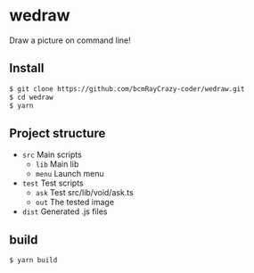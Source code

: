 # wedraw

Draw a picture on command line!

## Install
```bash
$ git clone https://github.com/bcmRayCrazy-coder/wedraw.git
$ cd wedraw
$ yarn
```

## Project structure
-   `src` Main scripts
    -   `lib` Main lib
    -   `menu` Launch menu
-   `test` Test scripts
    -   `ask` Test src/lib/void/ask.ts
    -   `out` The tested image
-   `dist`  Generated .js files

## build
```bash
$ yarn build
```